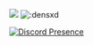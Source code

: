 ![](https://komarev.com/ghpvc/?username=densxd&color=dc143c)
<img src="https://count.getloli.com/get/@:densxd?theme=rule34" alt=":densxd" />

[![Discord Presence](https://lanyard-profile-readme.vercel.app/api/291541770544742400
                            )](https://discord.com/users/291541770544742400)
